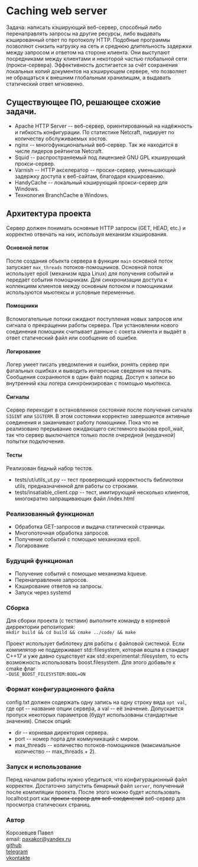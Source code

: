 # Caching web server
Задача: написать кэширующий веб-сервер, способный либо перенаправлять запросы на другие ресурсы, либо выдавать кэшированный ответ по протоколу HTTP.
Подобные программы позволяют снизить нагрузку на сеть и среднюю длительность задержки между запросом и ответом на стороне клиента. Они выступают посредниками между клиентами и некоторой частью глобальной сети (прокси-сервера). Эффективность достигается за счёт сохранения локальных копий документов на кэширующем сервере, что позволяет не обращаться к внешним глобальным хранилищам, а выдавать статический ответ мгновенно.

## Существующее ПО, решающее схожие задачи.
* Apache HTTP Server -- веб-сервер, ориентированный на надёжность и гибкость конфигурации. По статистике Netcraft, лидирует по количеству обслуживаемых хостов.
* nginx -- многофункциональный веб-сервер. Так же находится в числе лидеров рейтингов Netcraft.
* Squid -- распространяемый под лицензией GNU GPL кэширующий прокси-сервер.
* Varnish -- HTTP акселератор -- проски-сервер, уменьшающий задержку доступа к веб-сайтам, благодаря кэшированию.
* HandyCache -- локальный кэширующий прокси-сервер для Windows.
* Технология BranchCache в Windows.

## Архитектура проекта
Сервер должен понимать основные HTTP запросы (GET, HEAD, etc.) и корректно отвечать на них, используя механизм кэширования.
#### Основной поток
После создания объекта сервера в функции `main` основной поток запускает `max_threads` потоков-помощников. Основной поток использует epoll (механизм ядра Linux) для получения событий и передаёт события помощникам. Для синхронизации доступа к коллекциям клиентов между основным потоком и помощниками используются мьютексы и условные переменные.
#### Помощники
Вспомогательные потоки ожидают поступления новых запросов или сигнала о прекращении работы сервера. При установлении нового соединения помощник считывает данные с сокета клиента и выдаёт в ответ статический файл или сообщение об ошибке.
#### Логирование
Логер умеет писать уведомления и ошибки, ронять сервер при фатальных ошибках и выводить интересные сведения на печать. Сообщения сохраняются в один файл подряд. Доступ к записи во внутренний кэш логера синхронизирован с помощью мьютекса.
#### Сигналы
Сервер переходит в остановленное состояние после получения сигнала `SIGINT` или `SIGTERM`. В этом состоянии корректно завершаются активные соединения и заканчивают работу помощники. Пока что не реализовано прерывание ожидающего системного вызова epoll_wait, так что сервер выключается только после очередной (неудачной) попытки подключения.
#### Тесты
Реализован бедный набор тестов.
* tests/ut/utils_ut.py -- тест проверяющий корректность библиотеки utils, предназначенной для работы со строками.
* tests/insatiable_client.cpp -- тест, имитирующий несколько клиентов, многократно запращивающих файл /index.html

### Реализованный функционал
* Обработка GET-запросов и выдача статической страницы.
* Многопоточная обработка запросов.
* Получение событий с помощью механизма epoll.
* Логирование

### Будущий функционал
* Получение событий с помощью механизма kqueue.
* Перенаправление запросов.
* Кэширование ответов на запросы.
* Запуск через systemd

### Сборка
Для сборки проекта (с тестами) выполните команду в корневой дирректории репозитория:<br />
`mkdir build && cd build && cmake ../code/ && make`

Проект использует библотеку для работы с файловой системой. Если компилятор не поддерживает std::filesystem, которая вошла в стандарт C++17 и уже давно существует как std::experimental::filesystem, то есть возможность использовать boost.filesystem. Для этого добавьте к cmake флаг<br />
`-DUSE_BOOST_FILESYSTEM:BOOL=ON`

### Формат конфигурационного файла
config.txt должен содержать одну запись на одну строку вида `opt val`, где opt -- название опции сервера, а val -- её значение. Допускается пропуск некоторых параметров (будут использованы стандартные значения). Список опций:
* dir -- корневая директория сервера.
* port -- номер порта для коммуникаций с миром.
* max_threads -- количество потоков-помощников (максимальное количество -- max_threads + 2).

### Запуск и использование
Перед началом работы нужно убедиться, что конфигурационный файл корректен. Достаточно запустить бинарный файл `server`, полученный после компиляции проекта. После этого можно будет использовать localhost:port как ~~прокси-сервер для веб-соединений~~ веб-сервер для просмотра статических страниц.

### Автор
Корозевцев Павел<br />
email: paxakor@yandex.ru<br />
[github](github.com/paxakor)<br />
[telegram](telegram.me/paxakor)<br />
[vkontakte](vk.com/paxakor)
